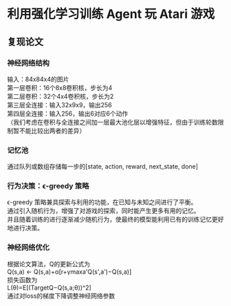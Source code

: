 # 利用强化学习训练 Agent 玩 Atari 游戏
## 复现论文
### 神经网络结构
输入：84x84x4的图片  
第一层卷积：16个8x8卷积核，步长为4  
第二层卷积：32个4x4卷积核，步长为2  
第三层全连接：输入32x9x9，输出256  
第四层全连接：输入256，输出6对应6个动作  
（我们考虑在卷积与全连接之间加一层最大池化层以增强特征，但由于训练轮数限制暂不能比较出两者的差异）  
### 记忆池
通过队列或数组存储每一步的[state, action, reward, next_state, done]
### 行为决策：ϵ-greedy 策略
ϵ-greedy 策略兼具探索与利用的功能，在已知与未知之间进行了平衡。  
通过引入随机行为，增强了对游戏的探索，同时能产生更多有用的记忆。  
并且随着训练的进行逐渐减少随机行为，使最终的模型能利用已有的训练记忆更好地进行决策。
### 神经网络优化
根据论文算法，Q的更新公式为  
Q(s,a) ← Q(s,a)+α[r+γmaxa'Q(s',a')−Q(s,a)]   
损失函数为  
L(θ)=E[(TargetQ−Q(s,a;θ))^2]  
通过对loss的梯度下降调整神经网络参数


